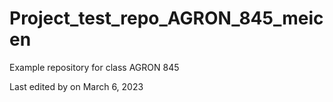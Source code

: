 # Project_test_repo_AGRON_845_meicen
Example repository for class AGRON 845

Last edited by on March 6, 2023
